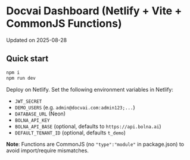 # Docvai Dashboard (Netlify + Vite + CommonJS Functions)

Updated on 2025-08-28

## Quick start

```bash
npm i
npm run dev
```

Deploy on Netlify. Set the following environment variables in Netlify:

- `JWT_SECRET`
- `DEMO_USERS` (e.g. `admin@docvai.com:admin123;...`)
- `DATABASE_URL` (Neon)
- `BOLNA_API_KEY`
- `BOLNA_API_BASE` (optional, defaults to `https://api.bolna.ai`)
- `DEFAULT_TENANT_ID` (optional, defaults `t_demo`)

**Note**: Functions are CommonJS (no `"type":"module"` in package.json) to avoid import/require mismatches.

